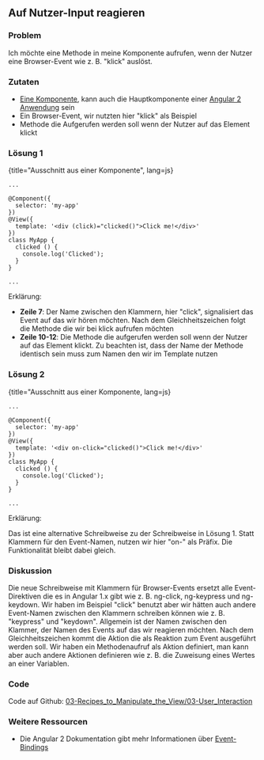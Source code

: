 ## Auf Nutzer-Input reagieren

### Problem

Ich möchte eine Methode in meine Komponente aufrufen, wenn der Nutzer eine Browser-Event wie z. B. "klick" auslöst.

### Zutaten

* [Eine Komponente](#c02-component-definition), kann auch die Hauptkomponente einer [Angular 2 Anwendung](#c02-angular-app) sein
* Ein Browser-Event, wir nutzten hier "klick" als Beispiel
* Methode die Aufgerufen werden soll wenn der Nutzer auf das Element klickt

### Lösung 1

{title="Ausschnitt aus einer Komponente", lang=js}
```
...

@Component({
  selector: 'my-app'
})
@View({
  template: '<div (click)="clicked()">Click me!</div>'
})
class MyApp {
  clicked () {
    console.log('Clicked');
  }
}

...
```

Erklärung:

* __Zeile 7__: Der Name zwischen den Klammern, hier "click", signalisiert das Event auf das wir hören möchten. Nach dem Gleichheitszeichen folgt die Methode die wir bei klick aufrufen möchten
* __Zeile 10-12__: Die Methode die aufgerufen werden soll wenn der Nutzer auf das Element klickt. Zu beachten ist, dass der Name der Methode identisch sein muss zum Namen den wir im Template nutzen

### Lösung 2

{title="Ausschnitt aus einer Komponente, lang=js}
```
...

@Component({
  selector: 'my-app'
})
@View({
  template: '<div on-click="clicked()">Click me!</div>'
})
class MyApp {
  clicked () {
    console.log('Clicked');
  }
}

...
```

Erklärung:

Das ist eine alternative Schreibweise zu der Schreibweise in Lösung 1. Statt Klammern für den Event-Namen, nutzen wir hier "on-" als Präfix. Die Funktionalität bleibt dabei gleich.

### Diskussion

Die neue Schreibweise mit Klammern für Browser-Events ersetzt alle Event-Direktiven die es in Angular 1.x gibt wie z. B. ng-click, ng-keypress und ng-keydown. Wir haben im Beispiel "click" benutzt aber wir hätten auch andere Event-Namen zwischen den Klammern schreiben können wie z. B. "keypress" und "keydown". Allgemein ist der Namen zwischen den Klammer, der Namen des Events auf das wir reagieren möchten. Nach dem Gleichheitszeichen kommt die Aktion die als Reaktion zum Event ausgeführt werden soll. Wir haben ein Methodenaufruf als Aktion definiert, man kann aber auch andere Aktionen definieren wie z. B. die Zuweisung eines Wertes an einer Variablen.

### Code

Code auf Github: [03-Recipes\_to\_Manipulate\_the\_View/03-User\_Interaction](https://github.com/jsperts/angular2_kochbuch_code/tree/master/03-Recipes_to_Manipulate_the_View/03-User_Interaction)

### Weitere Ressourcen

* Die Angular 2 Dokumentation gibt mehr Informationen über [Event-Bindings](https://angular.io/docs/ts/latest/guide/template-syntax.html#event-binding)

